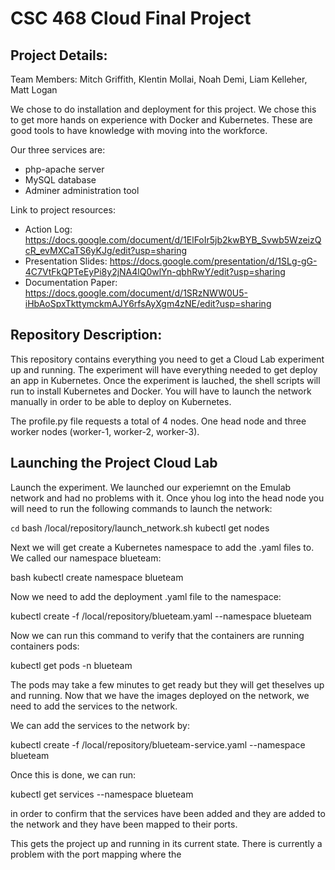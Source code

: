 # CSC 468 Cloud Final Project

## Project Details:
Team Members: Mitch Griffith, Klentin Mollai, Noah Demi, Liam Kelleher, Matt Logan

We chose to do installation and deployment for this project.  We chose this to get more hands on experience with Docker and Kubernetes.  These are good tools to have knowledge with moving into the workforce.  

Our three services are:
* php-apache server
* MySQL database
* Adminer administration tool

Link to project resources:
* Action Log: https://docs.google.com/document/d/1ElFoIr5jb2kwBYB_Svwb5WzeizQcR_evMXCaTS6yKJg/edit?usp=sharing
* Presentation Slides: https://docs.google.com/presentation/d/1SLg-gG-4C7VtFkQPTeEyPi8y2jNA4lQ0wlYn-qbhRwY/edit?usp=sharing
* Documentation Paper: https://docs.google.com/document/d/1SRzNWW0U5-iHbAoSpxTkttymckmAJY6rfsAyXgm4zNE/edit?usp=sharing

## Repository Description:

This repository contains everything you need to get a Cloud Lab experiment up and running.  The experiment will have everything needed to get deploy an app in Kubernetes.  Once the experiment is lauched, the shell scripts will run to install Kubernetes and Docker.  You will have to launch the network manually in order to be able to deploy on Kubernetes.  

The profile.py file requests a total of 4 nodes.  One head node and three worker nodes (worker-1, worker-2, worker-3).  

## Launching the Project Cloud Lab

Launch the experiment.  We launched our experiemnt on the Emulab network and had no problems with it.  Once yhou log into the head node you will need to run the following commands to launch the network:

```cd```
bash /local/repository/launch_network.sh
kubectl get nodes

Next we will get create a Kubernetes namespace to add the .yaml files to.  We called our namespace blueteam:

bash
kubectl create namespace blueteam

Now we need to add the deployment .yaml file to the namespace:

kubectl create -f /local/repository/blueteam.yaml --namespace blueteam

Now we can run this command to verify that the containers are running containers pods:

kubectl get pods -n blueteam

The pods may take a few minutes to get ready but they will get theselves up and running.  Now that we have the images deployed on the network, we need to add the services to the network.  

We can add the services to the network by: 

kubectl create -f /local/repository/blueteam-service.yaml --namespace blueteam

Once this is done, we can run:

kubectl get services --namespace blueteam

in order to confirm that the services have been added and they are added to the network and they have been mapped to their ports.  

This gets the project up and running in its current state.  There is currently a problem with the port mapping where the 
